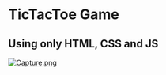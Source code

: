 # TicTacToe Game

## Using only HTML, CSS and JS

[![Capture.png](https://i.postimg.cc/pdp8Mxcr/Capture.png)](https://postimg.cc/2qN34pDN)
